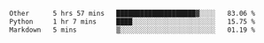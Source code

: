 <!--START_SECTION:waka-->

```txt
Other      5 hrs 57 mins   ████████████████████▓░░░░   83.06 %
Python     1 hr 7 mins     ████░░░░░░░░░░░░░░░░░░░░░   15.75 %
Markdown   5 mins          ▒░░░░░░░░░░░░░░░░░░░░░░░░   01.19 %
```

<!--END_SECTION:waka--> 
 
